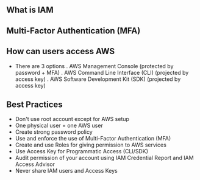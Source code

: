 ## What is IAM

## Multi-Factor Authentication (MFA)

## How can users access AWS

- There are 3 options
  . AWS Management Console (protected by password + MFA)
  . AWS Command Line Interface (CLI) (projected by access key)
  . AWS Software Development Kit (SDK) (projected by access key)

## Best Practices

- Don't use root account except for AWS setup
- One physical user = one AWS user
- Create strong password policy
- Use and enforce the use of Multi-Factor Authentication (MFA)
- Create and use Roles for giving permission to AWS services
- Use Access Key for Programmatic Access (CLI/SDK)
- Audit permission of your account using IAM Credential Report and IAM Access Advisor
- Never share IAM users and Access Keys
